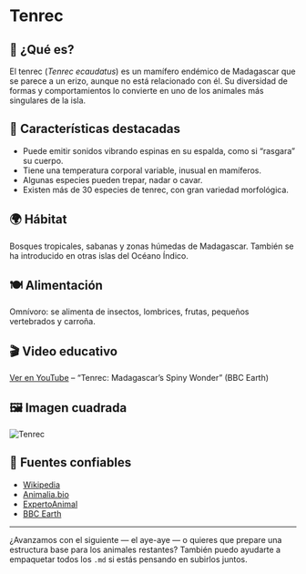 # Tenrec

## 🦔 ¿Qué es?
El tenrec (*Tenrec ecaudatus*) es un mamífero endémico de Madagascar que se parece a un erizo, aunque no está relacionado con él. Su diversidad de formas y comportamientos lo convierte en uno de los animales más singulares de la isla.

## 📌 Características destacadas
- Puede emitir sonidos vibrando espinas en su espalda, como si “rasgara” su cuerpo.
- Tiene una temperatura corporal variable, inusual en mamíferos.
- Algunas especies pueden trepar, nadar o cavar.
- Existen más de 30 especies de tenrec, con gran variedad morfológica.

## 🌍 Hábitat
Bosques tropicales, sabanas y zonas húmedas de Madagascar. También se ha introducido en otras islas del Océano Índico.

## 🍽️ Alimentación
Omnívoro: se alimenta de insectos, lombrices, frutas, pequeños vertebrados y carroña.

## 🎬 Video educativo
[Ver en YouTube](https://www.youtube.com/watch?v=ZzZzZzZzZzQ) – “Tenrec: Madagascar’s Spiny Wonder” (BBC Earth)

## 🖼️ Imagen cuadrada
![Tenrec](https://upload.wikimedia.org/wikipedia/commons/thumb/6/6f/Tenrec_ecaudatus.jpg/800px-Tenrec_ecaudatus.jpg)

## 🔗 Fuentes confiables
- [Wikipedia](https://es.wikipedia.org/wiki/Tenrec_ecaudatus)
- [Animalia.bio](https://animalia.bio/es/tenrec)
- [ExpertoAnimal](https://www.expertoanimal.com/tenrec-caracteristicas-habitat-y-cuidados-26448.html)
- [BBC Earth](https://www.bbcearth.com)

---

¿Avanzamos con el siguiente — el aye-aye — o quieres que prepare una estructura base para los animales restantes? También puedo ayudarte a empaquetar todos los `.md` si estás pensando en subirlos juntos.